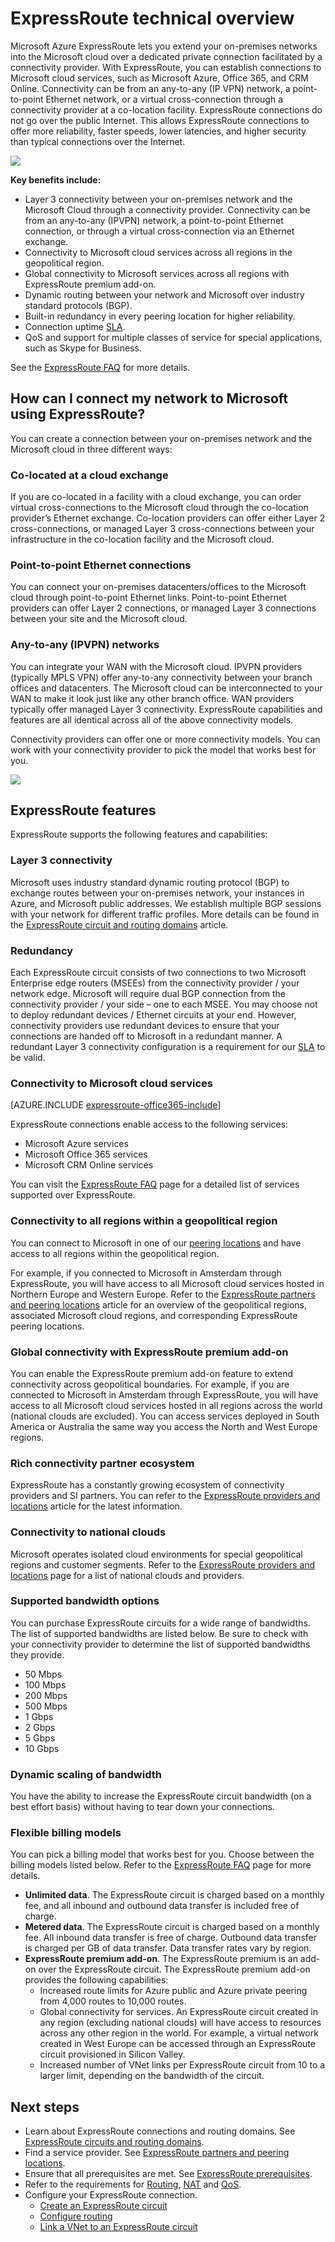 <properties 
   pageTitle="Introduction to ExpressRoute | Microsoft Azure"
   description="This page provides an overview of the ExpressRoute service, including how an ExpressRoute connection works."
   documentationCenter="na"
   services="expressroute"
   authors="cherylmc"
   manager="carmonm"
   editor=""/>
<tags 
   ms.service="expressroute"
   ms.devlang="na"
   ms.topic="get-started-article" 
   ms.tgt_pltfrm="na"
   ms.workload="infrastructure-services" 
   ms.date="06/13/2016"
   ms.author="cherylmc"/>

# ExpressRoute technical overview

Microsoft Azure ExpressRoute lets you extend your on-premises networks into the Microsoft cloud over a dedicated private connection facilitated by a connectivity provider. With ExpressRoute, you can establish connections to Microsoft cloud services, such as Microsoft Azure, Office 365, and CRM Online. Connectivity can be from an any-to-any (IP VPN) network, a point-to-point Ethernet network, or a virtual cross-connection through a connectivity provider at a co-location facility. ExpressRoute connections do not go over the public Internet. This allows ExpressRoute connections to offer more reliability, faster speeds, lower latencies, and higher security than typical connections over the Internet.  

![](./media/expressroute-introduction/expressroute-basic.png)

**Key benefits include:**

- Layer 3 connectivity between your on-premises network and the Microsoft Cloud through a connectivity provider. Connectivity can be from an any-to-any (IPVPN) network, a point-to-point Ethernet connection, or through a virtual cross-connection via an Ethernet exchange.
- Connectivity to Microsoft cloud services across all regions in the geopolitical region.
- Global connectivity to Microsoft services across all regions with ExpressRoute premium add-on.
- Dynamic routing between your network and Microsoft over industry standard protocols (BGP).
- Built-in redundancy in every peering location for higher reliability.
- Connection uptime [SLA](https://azure.microsoft.com/support/legal/sla/).
- QoS and support for multiple classes of service for special applications, such as Skype for Business.

See the [ExpressRoute FAQ](expressroute-faqs.md) for more details.

## <a name="howtoconnect"></a>How can I connect my network to Microsoft using ExpressRoute?

You can create a connection between your on-premises network and the Microsoft cloud in three different ways:

### Co-located at a cloud exchange

If you are co-located in a facility with a cloud exchange, you can order virtual cross-connections to the Microsoft cloud through the co-location provider’s Ethernet exchange. Co-location providers can offer either Layer 2 cross-connections, or managed Layer 3 cross-connections between your infrastructure in the co-location facility and the Microsoft cloud.

### Point-to-point Ethernet connections 

You can connect your on-premises datacenters/offices to the Microsoft cloud through point-to-point Ethernet links. Point-to-point Ethernet providers can offer Layer 2 connections, or managed Layer 3 connections between your site and the Microsoft cloud.

### Any-to-any (IPVPN) networks

You can integrate your WAN with the Microsoft cloud. IPVPN providers (typically MPLS VPN) offer any-to-any connectivity between your branch offices and datacenters. The Microsoft cloud can be interconnected to your WAN to make it look just like any other branch office. WAN providers typically offer managed Layer 3 connectivity. ExpressRoute capabilities and features are all identical across all of the above connectivity models. 

Connectivity providers can offer one or more connectivity models. You can work with your connectivity provider to pick the model that works best for you.

![](./media/expressroute-introduction/expressroute-connectivitymodels.png)



## ExpressRoute features

ExpressRoute supports the following features and capabilities: 

### Layer 3 connectivity

Microsoft uses industry standard dynamic routing protocol (BGP) to exchange routes between your on-premises network, your instances in Azure, and Microsoft public addresses.  We establish multiple BGP sessions with your network for different traffic profiles. More details can be found in the [ExpressRoute circuit and routing domains](expressroute-circuit-peerings.md) article.

### Redundancy

Each ExpressRoute circuit consists of two connections to two Microsoft Enterprise edge routers (MSEEs) from the connectivity provider / your network edge. Microsoft will require dual BGP connection from the connectivity provider / your side – one to each MSEE. You may choose not to deploy redundant devices / Ethernet circuits at your end. However, connectivity providers use redundant devices to ensure that your connections are handed off to Microsoft in a redundant manner. A redundant Layer 3 connectivity configuration is a requirement for our [SLA](https://azure.microsoft.com/support/legal/sla/) to be valid. 

### Connectivity to Microsoft cloud services

[AZURE.INCLUDE [expressroute-office365-include](../../includes/expressroute-office365-include.md)]

ExpressRoute connections enable access to the following services:

- Microsoft Azure services
- Microsoft Office 365 services
- Microsoft CRM Online services 
 
You can visit the [ExpressRoute FAQ](expressroute-faqs.md) page for a detailed list of services supported over ExpressRoute.

### Connectivity to all regions within a geopolitical region

You can connect to Microsoft in one of our [peering locations](expressroute-locations.md) and have access to all regions within the geopolitical region. 

For example, if you connected to Microsoft in Amsterdam through ExpressRoute, you will have access to all Microsoft cloud services hosted in Northern Europe and Western Europe. Refer to the [ExpressRoute partners and peering locations](expressroute-locations.md) article for an overview of the geopolitical regions, associated Microsoft cloud regions, and corresponding ExpressRoute peering locations.

### Global connectivity with ExpressRoute premium add-on

You can enable the ExpressRoute premium add-on feature to extend connectivity across geopolitical boundaries. For example, if you are connected to Microsoft in Amsterdam through ExpressRoute, you will have access to all Microsoft cloud services hosted in all regions across the world (national clouds are excluded). You can access services deployed in South America or Australia the same way you access the North and West Europe regions.

### Rich connectivity partner ecosystem

ExpressRoute has a constantly growing ecosystem of connectivity providers and SI partners. You can refer to the [ExpressRoute providers and locations](expressroute-locations.md) article for the latest information.

### Connectivity to national clouds

Microsoft operates isolated cloud environments for special geopolitical regions and customer segments. Refer to the [ExpressRoute providers and locations](expressroute-locations.md) page for a list of national clouds and providers.

### Supported bandwidth options

You can purchase ExpressRoute circuits for a wide range of bandwidths. The list of supported bandwidths are listed below. Be sure to check with your connectivity provider to determine the list of supported bandwidths they provide.

- 50 Mbps
- 100 Mbps
- 200 Mbps
- 500 Mbps
- 1 Gbps
- 2 Gbps
- 5 Gbps
- 10 Gbps

### Dynamic scaling of bandwidth

You have the ability to increase the ExpressRoute circuit bandwidth (on a best effort basis) without having to tear down your connections. 

### Flexible billing models

You can pick a billing model that works best for you. Choose between the billing models listed below. Refer to the [ExpressRoute FAQ](expressroute-faqs.md) page for more details. 

- **Unlimited data**. The ExpressRoute circuit is charged based on a monthly fee, and all inbound and outbound data transfer is included free of charge. 
- **Metered data**. The ExpressRoute circuit is charged based on a monthly fee. All inbound data transfer is free of charge. Outbound data transfer is charged per GB of data transfer. Data transfer rates vary by region.
- **ExpressRoute premium add-on**. The ExpressRoute premium is an add-on over the ExpressRoute circuit. The ExpressRoute premium add-on provides the following capabilities: 
	- Increased route limits for Azure public and Azure private peering from 4,000 routes to 10,000 routes.
	- Global connectivity for services. An ExpressRoute circuit created in any region (excluding national clouds) will have access to resources across any other region in the world. For example, a virtual network created in West Europe can be accessed through an ExpressRoute circuit provisioned in Silicon Valley.
	- Increased number of VNet links per ExpressRoute circuit from 10 to a larger limit, depending on the bandwidth of the circuit.

## Next steps

- Learn about ExpressRoute connections and routing domains. See [ExpressRoute circuits and routing domains](expressroute-circuit-peerings.md).
- Find a service provider. See [ExpressRoute partners and peering locations](expressroute-locations.md).
- Ensure that all prerequisites are met. See [ExpressRoute prerequisites](expressroute-prerequisites.md).
- Refer to the requirements for [Routing](expressroute-routing.md), [NAT](expressroute-nat.md) and [QoS](expressroute-qos.md).
- Configure your ExpressRoute connection.
	- [Create an ExpressRoute circuit](expressroute-howto-circuit-classic.md)
	- [Configure routing](expressroute-howto-routing-classic.md)
	- [Link a VNet to an ExpressRoute circuit](expressroute-howto-linkvnet-classic.md)
